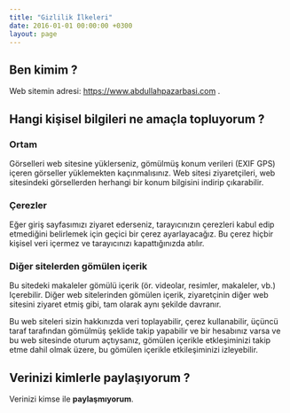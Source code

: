 ```yaml
---
title: "Gizlilik İlkeleri"
date: 2016-01-01 00:00:00 +0300
layout: page
---
```


## Ben kimim ?

Web sitemin adresi: https://www.abdullahpazarbasi.com .

## Hangi kişisel bilgileri ne amaçla topluyorum ?

### Ortam

Görselleri web sitesine yüklerseniz, gömülmüş konum verileri (EXIF GPS) içeren görseller yüklemekten kaçınmalısınız. Web sitesi ziyaretçileri, web sitesindeki görsellerden herhangi bir konum bilgisini indirip çıkarabilir.

### Çerezler

Eğer giriş sayfasımızı ziyaret ederseniz, tarayıcınızın çerezleri kabul edip etmediğini belirlemek için geçici bir çerez ayarlayacağız. Bu çerez hiçbir kişisel veri içermez ve tarayıcınızı kapattığınızda atılır.

### Diğer sitelerden gömülen içerik

Bu sitedeki makaleler gömülü içerik (ör. videolar, resimler, makaleler, vb.) Içerebilir. Diğer web sitelerinden gömülen içerik, ziyaretçinin diğer web sitesini ziyaret etmiş gibi, tam olarak aynı şekilde davranır.

Bu web siteleri sizin hakkınızda veri toplayabilir, çerez kullanabilir, üçüncü taraf tarafından gömülmüş şeklide takip yapabilir ve bir hesabınız varsa ve bu web sitesinde oturum açtıysanız, gömülen içerikle etkleşiminizi takip etme dahil olmak üzere, bu gömülen içerikle etkileşiminizi izleyebilir.

## Verinizi kimlerle paylaşıyorum ?

Verinizi kimse ile **paylaşmıyorum**.